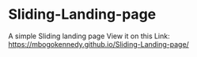 # Sliding-Landing-page
A simple Sliding landing page
View it on this Link: https://mbogokennedy.github.io/Sliding-Landing-page/
